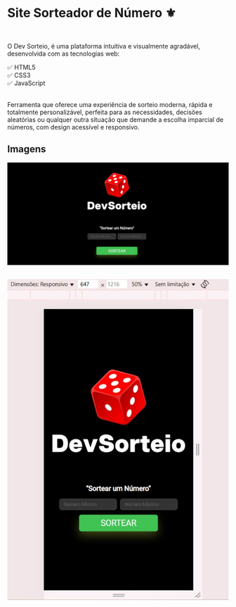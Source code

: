 <h1>Site Sorteador de Número ⚜️</h1>
<br>
<p>O Dev Sorteio, é uma plataforma intuitiva e visualmente agradável, desenvolvida com as tecnologias web:</p>
✅ HTML5
<br>
✅ CSS3
<br>
✅ JavaScript
<br>
<br>
<p>Ferramenta que oferece uma experiência de sorteio moderna, rápida e totalmente personalizável, perfeita para as necessidades, decisões aleatórias ou qualquer outra situação que demande a escolha imparcial de números, com design acessível e responsivo.</p>


 <h2>Imagens</h2>
 <img src="https://raw.githubusercontent.com/willianoliveira80/sorteador-de-numero/209da97de99388f5d43dd0d80b3bb123fe366ec7/img/Desktop.jpg">
 <br>
 <h2></h2>
 <img src="https://github.com/willianoliveira80/sorteador-de-numero/blob/master/img/Mobile.jpg?raw=true">
